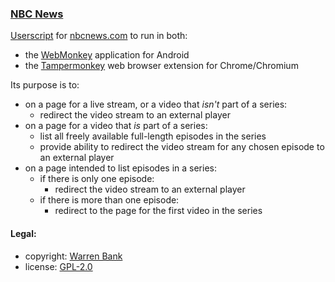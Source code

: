 ### [NBC News](https://github.com/warren-bank/crx-NBC-News/tree/webmonkey-userscript/es5)

[Userscript](https://github.com/warren-bank/crx-NBC-News/raw/webmonkey-userscript/es5/webmonkey-userscript/NBC-News.user.js) for [nbcnews.com](https://www.nbcnews.com/) to run in both:
* the [WebMonkey](https://github.com/warren-bank/Android-WebMonkey) application for Android
* the [Tampermonkey](https://chrome.google.com/webstore/detail/tampermonkey/dhdgffkkebhmkfjojejmpbldmpobfkfo) web browser extension for Chrome/Chromium

Its purpose is to:
* on a page for a live stream, or a video that _isn't_ part of a series:
  - redirect the video stream to an external player
* on a page for a video that _is_ part of a series:
  - list all freely available full-length episodes in the series
  - provide ability to redirect the video stream for any chosen episode to an external player
* on a page intended to list episodes in a series:
  - if there is only one episode:
    * redirect the video stream to an external player
  - if there is more than one episode:
    * redirect to the page for the first video in the series

#### Legal:

* copyright: [Warren Bank](https://github.com/warren-bank)
* license: [GPL-2.0](https://www.gnu.org/licenses/old-licenses/gpl-2.0.txt)
